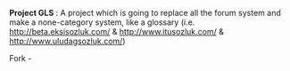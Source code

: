 **Project GLS** : A project which is going to replace all the forum system and make a none-category system, like a glossary (i.e. http://beta.eksisozluk.com/ & http://www.itusozluk.com/ & http://www.uludagsozluk.com/)

Fork -